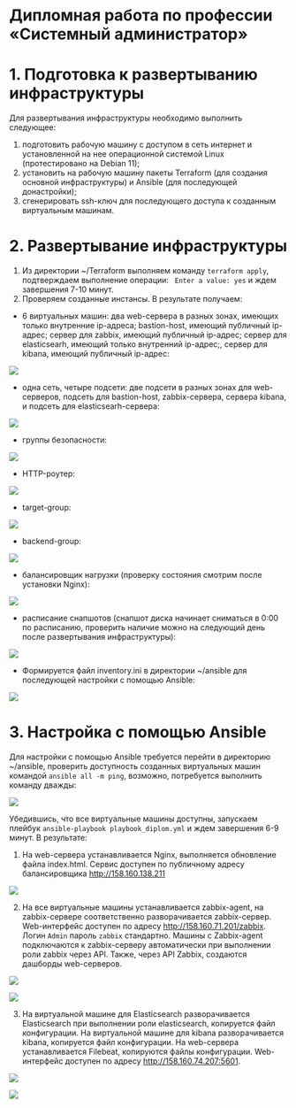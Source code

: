 # Дипломная работа по профессии «Системный администратор»
# 1. Подготовка к развертыванию инфраструктуры
Для развертывания инфраструктуры необходимо выполнить  следующее:
1. подготовить рабочую машину с доступом в сеть интернет и установленной на нее операционной системой Linux (протестировано на Debian 11);
2. установить на рабочую машину пакеты Terraform (для создания основной инфраструктуры) и Ansible (для последующей донастройки);
3. сгенерировать ssh-ключ для последующего доступа к созданным виртуальным машинам.
# 2. Развертывание инфраструктуры
1. Из директории ~/Terraform выполняем команду ```terraform apply```, подтверждаем выполнение операции: ``` Enter a value: yes``` и ждем завершения 7-10 минут.
2. Проверяем созданные инстансы. В результате получаем:
- 6 виртуальных машин: два web-сервера в разных зонах, имеющих только внутренние ip-адреса; bastion-host, имеющий публичный ip-адрес; сервер для zabbix, имеющий публичный ip-адрес; сервер для elasticsearh, имеющий только внутренний ip-адрес;, сервер для kibana, имеющий публичный ip-адрес:
    
![](https://github.com/OlgaLesnykh/screenshots/blob/main/Diplom_012.png)    
        
- одна сеть, четыре подсети: две подсети в разных зонах для web-серверов, подсеть для bastion-host, zabbix-сервера, сервера kibana, и подсеть для elasticsearh-сервера:    
    
![](https://github.com/OlgaLesnykh/screenshots/blob/main/Diplom_003.png)    

- группы безопасности:

![](https://github.com/OlgaLesnykh/screenshots/blob/main/Diplom_004.png)    

- HTTP-роутер:

![](https://github.com/OlgaLesnykh/screenshots/blob/main/Diplom_005.png)    

- target-group:

![](https://github.com/OlgaLesnykh/screenshots/blob/main/Diplom_006.png)    

- backend-group:

![](https://github.com/OlgaLesnykh/screenshots/blob/main/Diplom_007.png)    

- балансировщик нагрузки (проверку состояния смотрим после установки Nginx):

![](https://github.com/OlgaLesnykh/screenshots/blob/main/Diplom_008.png)    

- расписание снапшотов (снапшот диска начинает сниматься в 0:00 по расписанию, проверить наличие можно на следующий день после развертывания инфраструктуры):

![](https://github.com/OlgaLesnykh/screenshots/blob/main/Diplom_001.png)    

- Формируется файл inventory.ini в директории ~/ansible для последующей настройки с помощью Ansible:

![](https://github.com/OlgaLesnykh/screenshots/blob/main/Diplom_009.png)    
# 3. Настройка с помощью Ansible
Для настройки с помощью Ansible требуется перейти в директорию ~/ansible, проверить доступность созданных виртуальных машин командой ```ansible all -m ping```,  возможно, потребуется выполнить команду дважды:    

![](https://github.com/OlgaLesnykh/screenshots/blob/main/Diplom_010.png)    

Убедившись, что все виртуальные машины доступны, запускаем плейбук ```ansible-playbook playbook_diplom.yml``` и ждем завершения 6-9 минут. В результате:    
1. На web-сервера устанавливается Nginx, выполняется обновление файла index.html. Сервис доступен по публичному адресу балансировщика http://158.160.138.211

![](https://github.com/OlgaLesnykh/screenshots/blob/main/Diplom_011.png)    

2. На все виртуальные машины устанавливается zabbix-agent, на zabbix-сервере соответственно разворачивается zabbix-сервер. Web-интерфейс доступен по адресу http://158.160.71.201/zabbix. Логин ```Admin``` пароль ```zabbix``` стандартно. Машины с Zabbix-agent подключаются к zabbix-серверу автоматически при выполнении роли zabbix через API. Также, через API Zabbix, создаются дашборды web-серверов.    

![](https://github.com/OlgaLesnykh/screenshots/blob/main/Diplom_013.png)    

![](https://github.com/OlgaLesnykh/screenshots/blob/main/Diplom_014.png)    

3. На виртуальной машине для Elasticsearch разворачивается Elasticsearch при выполнении роли elasticsearch, копируется файл конфигурации. На виртуальной машине для kibana разворачивается kibana, копируется файл конфигурации. На web-сервера устанавливается Filebeat, копируются файлы конфигурации. Web-интерфейс доступен по адресу http://158.160.74.207:5601.

![](https://github.com/OlgaLesnykh/screenshots/blob/main/Diplom_015.png)    

![](https://github.com/OlgaLesnykh/screenshots/blob/main/Diplom_016.png)    

